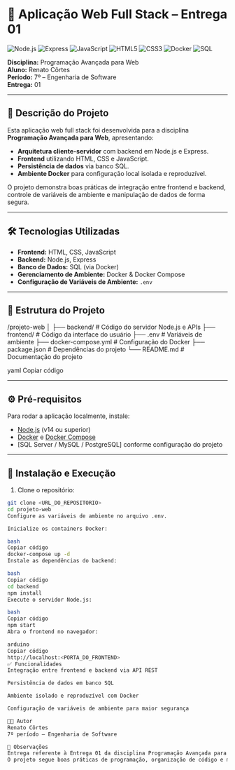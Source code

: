 # 🚀 Aplicação Web Full Stack – Entrega 01

![Node.js](https://img.shields.io/badge/Node.js-339933?style=for-the-badge&logo=node.js&logoColor=white)
![Express](https://img.shields.io/badge/Express-000000?style=for-the-badge&logo=express&logoColor=white)
![JavaScript](https://img.shields.io/badge/JavaScript-F7DF1E?style=for-the-badge&logo=javascript&logoColor=black)
![HTML5](https://img.shields.io/badge/HTML5-E34F26?style=for-the-badge&logo=html5&logoColor=white)
![CSS3](https://img.shields.io/badge/CSS3-1572B6?style=for-the-badge&logo=css3&logoColor=white)
![Docker](https://img.shields.io/badge/Docker-2496ED?style=for-the-badge&logo=docker&logoColor=white)
![SQL](https://img.shields.io/badge/SQL-4479A1?style=for-the-badge&logo=postgresql&logoColor=white)

**Disciplina:** Programação Avançada para Web  
**Aluno:** Renato Côrtes  
**Período:** 7º – Engenharia de Software  
**Entrega:** 01  

---

## 📖 Descrição do Projeto

Esta aplicação web full stack foi desenvolvida para a disciplina **Programação Avançada para Web**, apresentando:

- **Arquitetura cliente-servidor** com backend em Node.js e Express.  
- **Frontend** utilizando HTML, CSS e JavaScript.  
- **Persistência de dados** via banco SQL.  
- **Ambiente Docker** para configuração local isolada e reproduzível.  

O projeto demonstra boas práticas de integração entre frontend e backend, controle de variáveis de ambiente e manipulação de dados de forma segura.

---

## 🛠 Tecnologias Utilizadas

- **Frontend:** HTML, CSS, JavaScript  
- **Backend:** Node.js, Express  
- **Banco de Dados:** SQL (via Docker)  
- **Gerenciamento de Ambiente:** Docker & Docker Compose  
- **Configuração de Variáveis de Ambiente:** `.env`

---

## 📁 Estrutura do Projeto

/projeto-web
│
├── backend/ # Código do servidor Node.js e APIs
├── frontend/ # Código da interface do usuário
├── .env # Variáveis de ambiente
├── docker-compose.yml # Configuração do Docker
├── package.json # Dependências do projeto
└── README.md # Documentação do projeto

yaml
Copiar código

---

## ⚙ Pré-requisitos

Para rodar a aplicação localmente, instale:  

- [Node.js](https://nodejs.org/) (v14 ou superior)  
- [Docker](https://www.docker.com/) e [Docker Compose](https://docs.docker.com/compose/)  
- [SQL Server / MySQL / PostgreSQL] conforme configuração do projeto  

---

## 🚀 Instalação e Execução

1. Clone o repositório:

```bash
git clone <URL_DO_REPOSITORIO>
cd projeto-web
Configure as variáveis de ambiente no arquivo .env.

Inicialize os containers Docker:

bash
Copiar código
docker-compose up -d
Instale as dependências do backend:

bash
Copiar código
cd backend
npm install
Execute o servidor Node.js:

bash
Copiar código
npm start
Abra o frontend no navegador:

arduino
Copiar código
http://localhost:<PORTA_DO_FRONTEND>
✅ Funcionalidades
Integração entre frontend e backend via API REST

Persistência de dados em banco SQL

Ambiente isolado e reproduzível com Docker

Configuração de variáveis de ambiente para maior segurança

👨‍💻 Autor
Renato Côrtes
7º período – Engenharia de Software

📝 Observações
Entrega referente à Entrega 01 da disciplina Programação Avançada para Web.
O projeto segue boas práticas de programação, organização de código e manutenibilidade.

